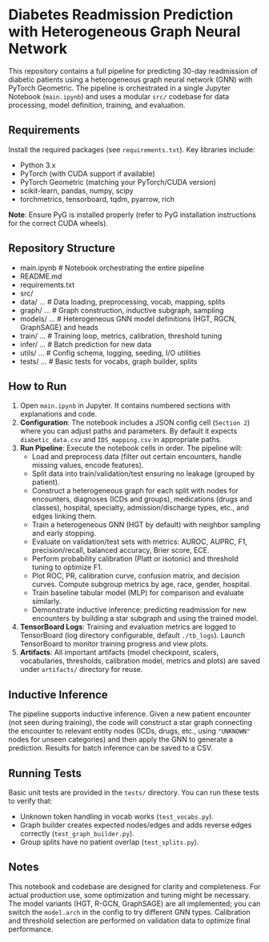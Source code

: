 # Diabetes Readmission Prediction with Heterogeneous Graph Neural Network

This repository contains a full pipeline for predicting 30-day readmission of diabetic patients using a heterogeneous graph neural network (GNN) with PyTorch Geometric. The pipeline is orchestrated in a single Jupyter Notebook (`main.ipynb`) and uses a modular `src/` codebase for data processing, model definition, training, and evaluation.

## Requirements
Install the required packages (see `requirements.txt`). Key libraries include:
- Python 3.x
- PyTorch (with CUDA support if available)
- PyTorch Geometric (matching your PyTorch/CUDA version)
- scikit-learn, pandas, numpy, scipy
- torchmetrics, tensorboard, tqdm, pyarrow, rich

**Note**: Ensure PyG is installed properly (refer to PyG installation instructions for the correct CUDA wheels).

## Repository Structure
* main.ipynb # Notebook orchestrating the entire pipeline
* README.md
* requirements.txt
* src/
* data/ ... # Data loading, preprocessing, vocab, mapping, splits
* graph/ ... # Graph construction, inductive subgraph, sampling
* models/ ... # Heterogeneous GNN model definitions (HGT, RGCN, GraphSAGE) and heads
* train/ ... # Training loop, metrics, calibration, threshold tuning
* infer/ ... # Batch prediction for new data
* utils/ ... # Config schema, logging, seeding, I/O utilities
* tests/ ... # Basic tests for vocabs, graph builder, splits


## How to Run
1. Open `main.ipynb` in Jupyter. It contains numbered sections with explanations and code.
2. **Configuration**: The notebook includes a JSON config cell (`Section 2`) where you can adjust paths and parameters. By default it expects `diabetic_data.csv` and `IDS_mapping.csv` in appropriate paths.
3. **Run Pipeline**: Execute the notebook cells in order. The pipeline will:
   - Load and preprocess data (filter out certain encounters, handle missing values, encode features).
   - Split data into train/validation/test ensuring no leakage (grouped by patient).
   - Construct a heterogeneous graph for each split with nodes for encounters, diagnoses (ICDs and groups), medications (drugs and classes), hospital, specialty, admission/discharge types, etc., and edges linking them.
   - Train a heterogeneous GNN (HGT by default) with neighbor sampling and early stopping.
   - Evaluate on validation/test sets with metrics: AUROC, AUPRC, F1, precision/recall, balanced accuracy, Brier score, ECE.
   - Perform probability calibration (Platt or isotonic) and threshold tuning to optimize F1.
   - Plot ROC, PR, calibration curve, confusion matrix, and decision curves. Compute subgroup metrics by age, race, gender, hospital.
   - Train baseline tabular model (MLP) for comparison and evaluate similarly.
   - Demonstrate inductive inference: predicting readmission for new encounters by building a star subgraph and using the trained model.
4. **TensorBoard Logs**: Training and evaluation metrics are logged to TensorBoard (log directory configurable, default `./tb_logs`). Launch TensorBoard to monitor training progress and view plots.
5. **Artifacts**: All important artifacts (model checkpoint, scalers, vocabularies, thresholds, calibration model, metrics and plots) are saved under `artifacts/` directory for reuse.

## Inductive Inference
The pipeline supports inductive inference. Given a new patient encounter (not seen during training), the code will construct a star graph connecting the encounter to relevant entity nodes (ICDs, drugs, etc., using `"UNKNOWN"` nodes for unseen categories) and then apply the GNN to generate a prediction. Results for batch inference can be saved to a CSV.

## Running Tests
Basic unit tests are provided in the `tests/` directory. You can run these tests to verify that:
- Unknown token handling in vocab works (`test_vocabs.py`).
- Graph builder creates expected nodes/edges and adds reverse edges correctly (`test_graph_builder.py`).
- Group splits have no patient overlap (`test_splits.py`).

## Notes
This notebook and codebase are designed for clarity and completeness. For actual production use, some optimization and tuning might be necessary. The model variants (HGT, R-GCN, GraphSAGE) are all implemented; you can switch the `model.arch` in the config to try different GNN types. Calibration and threshold selection are performed on validation data to optimize final performance.
